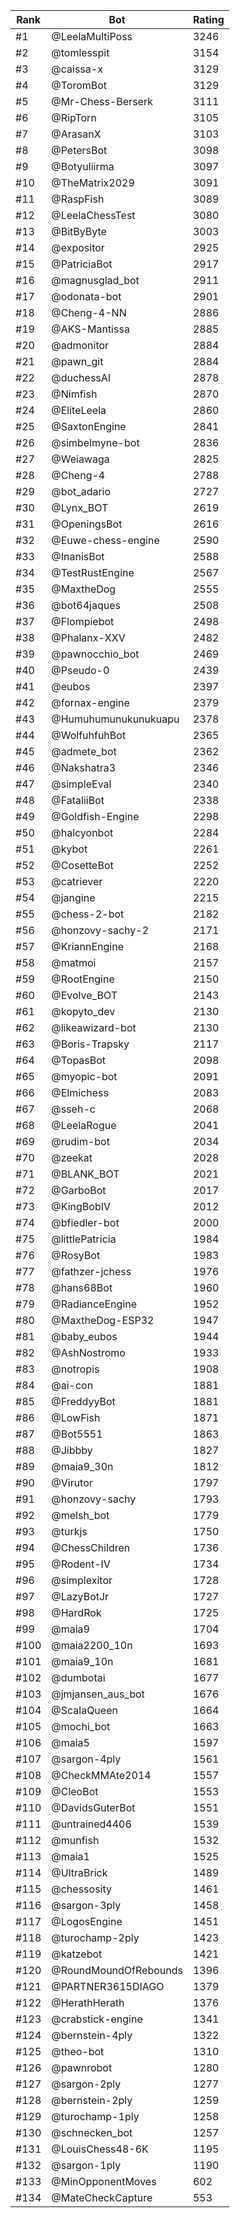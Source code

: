 Rank|Bot|Rating
---|---|---
#1|@LeelaMultiPoss|3246
#2|@tomlesspit|3154
#3|@caissa-x|3129
#4|@ToromBot|3129
#5|@Mr-Chess-Berserk|3111
#6|@RipTorn|3105
#7|@ArasanX|3103
#8|@PetersBot|3098
#9|@Botyuliirma|3097
#10|@TheMatrix2029|3091
#11|@RaspFish|3089
#12|@LeelaChessTest|3080
#13|@BitByByte|3003
#14|@expositor|2925
#15|@PatriciaBot|2917
#16|@magnusglad_bot|2911
#17|@odonata-bot|2901
#18|@Cheng-4-NN|2886
#19|@AKS-Mantissa|2885
#20|@admonitor|2884
#21|@pawn_git|2884
#22|@duchessAI|2878
#23|@Nimfish|2870
#24|@EliteLeela|2860
#25|@SaxtonEngine|2841
#26|@simbelmyne-bot|2836
#27|@Weiawaga|2825
#28|@Cheng-4|2788
#29|@bot_adario|2727
#30|@Lynx_BOT|2619
#31|@OpeningsBot|2616
#32|@Euwe-chess-engine|2590
#33|@InanisBot|2588
#34|@TestRustEngine|2567
#35|@MaxtheDog|2555
#36|@bot64jaques|2508
#37|@Flompiebot|2498
#38|@Phalanx-XXV|2482
#39|@pawnocchio_bot|2469
#40|@Pseudo-0|2439
#41|@eubos|2397
#42|@fornax-engine|2379
#43|@Humuhumunukunukuapu|2378
#44|@WolfuhfuhBot|2365
#45|@admete_bot|2362
#46|@Nakshatra3|2346
#47|@simpleEval|2340
#48|@FataliiBot|2338
#49|@Goldfish-Engine|2298
#50|@halcyonbot|2284
#51|@kybot|2261
#52|@CosetteBot|2252
#53|@catriever|2220
#54|@jangine|2215
#55|@chess-2-bot|2182
#56|@honzovy-sachy-2|2171
#57|@KriannEngine|2168
#58|@matmoi|2157
#59|@RootEngine|2150
#60|@Evolve_BOT|2143
#61|@kopyto_dev|2130
#62|@likeawizard-bot|2130
#63|@Boris-Trapsky|2117
#64|@TopasBot|2098
#65|@myopic-bot|2091
#66|@Elmichess|2083
#67|@sseh-c|2068
#68|@LeelaRogue|2041
#69|@rudim-bot|2034
#70|@zeekat|2028
#71|@BLANK_BOT|2021
#72|@GarboBot|2017
#73|@KingBobIV|2012
#74|@bfiedler-bot|2000
#75|@littlePatricia|1984
#76|@RosyBot|1983
#77|@fathzer-jchess|1976
#78|@hans68Bot|1960
#79|@RadianceEngine|1952
#80|@MaxtheDog-ESP32|1947
#81|@baby_eubos|1944
#82|@AshNostromo|1933
#83|@notropis|1908
#84|@ai-con|1881
#85|@FreddyyBot|1881
#86|@LowFish|1871
#87|@Bot5551|1863
#88|@Jibbby|1827
#89|@maia9_30n|1812
#90|@Virutor|1797
#91|@honzovy-sachy|1793
#92|@melsh_bot|1779
#93|@turkjs|1750
#94|@ChessChildren|1736
#95|@Rodent-IV|1734
#96|@simplexitor|1728
#97|@LazyBotJr|1727
#98|@HardRok|1725
#99|@maia9|1704
#100|@maia2200_10n|1693
#101|@maia9_10n|1681
#102|@dumbotai|1677
#103|@jmjansen_aus_bot|1676
#104|@ScalaQueen|1664
#105|@mochi_bot|1663
#106|@maia5|1597
#107|@sargon-4ply|1561
#108|@CheckMMAte2014|1557
#109|@CleoBot|1553
#110|@DavidsGuterBot|1551
#111|@untrained4406|1539
#112|@munfish|1532
#113|@maia1|1525
#114|@UltraBrick|1489
#115|@chessosity|1461
#116|@sargon-3ply|1458
#117|@LogosEngine|1451
#118|@turochamp-2ply|1423
#119|@katzebot|1421
#120|@RoundMoundOfRebounds|1396
#121|@PARTNER3615DIAGO|1379
#122|@HerathHerath|1376
#123|@crabstick-engine|1341
#124|@bernstein-4ply|1322
#125|@theo-bot|1310
#126|@pawnrobot|1280
#127|@sargon-2ply|1277
#128|@bernstein-2ply|1259
#129|@turochamp-1ply|1258
#130|@schnecken_bot|1257
#131|@LouisChess48-6K|1195
#132|@sargon-1ply|1190
#133|@MinOpponentMoves|602
#134|@MateCheckCapture|553
